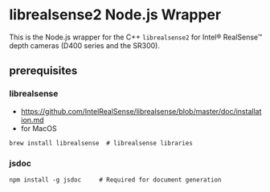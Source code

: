 # librealsense2 Node.js Wrapper

This is the Node.js wrapper for the C++ `librealsense2` for Intel® RealSense™ depth cameras (D400 series and the SR300).

## prerequisites

### librealsense

- https://github.com/IntelRealSense/librealsense/blob/master/doc/installation.md
- for MacOS

```
brew install librealsense  # librealsense libraries
```

### jsdoc

```
npm install -g jsdoc     # Required for document generation
```

